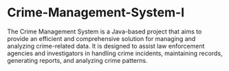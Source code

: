 # Crime-Management-System-I
The Crime Management System is a Java-based project that aims to provide an efficient and comprehensive solution for managing and analyzing crime-related data. It is designed to assist law enforcement agencies and investigators in handling crime incidents, maintaining records, generating reports, and analyzing crime patterns.
